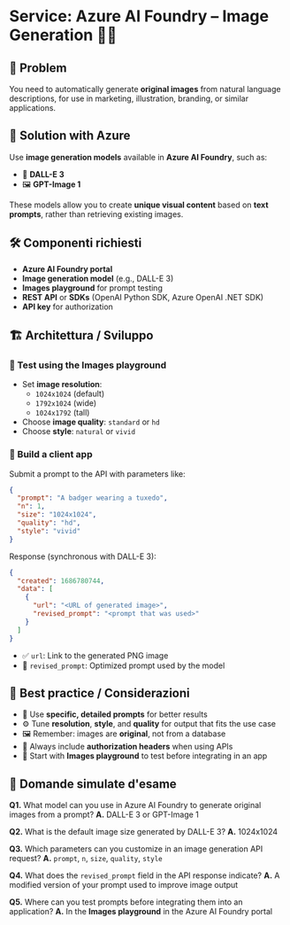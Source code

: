# Service: Azure AI Foundry – Image Generation 🧠🎨

## 🧩 Problem
You need to automatically generate **original images** from natural language descriptions, for use in marketing, illustration, branding, or similar applications.

## 🚀 Solution with Azure
Use **image generation models** available in **Azure AI Foundry**, such as:
* 🎨 **DALL-E 3**
* 🖼️ **GPT-Image 1**

These models allow you to create **unique visual content** based on **text prompts**, rather than retrieving existing images.

## 🛠️ Componenti richiesti
* **Azure AI Foundry portal**
* **Image generation model** (e.g., DALL-E 3)
* **Images playground** for prompt testing
* **REST API** or **SDKs** (OpenAI Python SDK, Azure OpenAI .NET SDK)
* **API key** for authorization

## 🏗️ Architettura / Sviluppo

### 🧪 Test using the **Images playground**
* Set **image resolution**:
  * `1024x1024` (default)
  * `1792x1024` (wide)
  * `1024x1792` (tall)
* Choose **image quality**: `standard` or `hd`
* Choose **style**: `natural` or `vivid`

### 🔧 Build a **client app**
Submit a prompt to the API with parameters like:

```json
{
  "prompt": "A badger wearing a tuxedo",
  "n": 1,
  "size": "1024x1024",
  "quality": "hd",
  "style": "vivid"
}
```

Response (synchronous with DALL-E 3):

```json
{
  "created": 1686780744,
  "data": [
    {
      "url": "<URL of generated image>",
      "revised_prompt": "<prompt that was used>"
    }
  ]
}
```

* ✅ `url`: Link to the generated PNG image
* 🔁 `revised_prompt`: Optimized prompt used by the model

## 📌 Best practice / Considerazioni
* 🧾 Use **specific, detailed prompts** for better results
* ⚙️ Tune **resolution**, **style**, and **quality** for output that fits the use case
* 🖼️ Remember: images are **original**, not from a database
* 🔐 Always include **authorization headers** when using APIs
* 🧪 Start with **Images playground** to test before integrating in an app

## 📝 Domande simulate d'esame

**Q1.** What model can you use in Azure AI Foundry to generate original images from a prompt?
**A.** DALL-E 3 or GPT-Image 1

**Q2.** What is the default image size generated by DALL-E 3?
**A.** 1024x1024

**Q3.** Which parameters can you customize in an image generation API request?
**A.** `prompt`, `n`, `size`, `quality`, `style`

**Q4.** What does the `revised_prompt` field in the API response indicate?
**A.** A modified version of your prompt used to improve image output

**Q5.** Where can you test prompts before integrating them into an application?
**A.** In the **Images playground** in the Azure AI Foundry portal